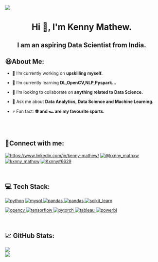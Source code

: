 <a href="https://visitcount.itsvg.in">
  <img src="https://visitcount.itsvg.in/api?id=KxnnyM&label=Profile%20Views&color=12&icon=5&pretty=false" />
</a>

<br>

<h1 align="center">Hi 👋, I'm Kenny Mathew.</h1>

<h2 align="center">I am an aspiring Data Scientist from India.</h2>


## 😃About Me:
- 🔭 I’m currently working on **upskilling myself.**

- 🌱 I’m currently learning **DL,OpenCV,NLP,Pyspark...**

- 👯 I’m looking to collaborate on **anything related to Data Science.**

- 💬 Ask me about **Data Analytics, Data Science and Machine Learning.**

- ⚡ Fun fact: **⚽ and 🏎 are my favourite sports.**
<br>
<br>


## 🚀Connect with me:
<p align="left">
<a href="https://www.linkedin.com/in/kenny-mathew/" target="blank"><img align="center" src="https://img.shields.io/badge/LinkedIn-0077B5?style=for-the-badge&logo=linkedin&logoColor=white" alt="https://www.linkedin.com/in/kenny-mathew/"  /></a>
<a href="https://instagram.com/kxnny_mathxw" target="blank"><img align="center" src="https://img.shields.io/badge/Instagram-833AB4?style=for-the-badge&logo=instagram&logoColor=white" alt="@kxnny_mathxw"
/></a>
<a href="https://twitter.com/kxnny_mathxw" target="blank"><img align="center" src="https://img.shields.io/badge/Twitter-1DA1F2?style=for-the-badge&logo=twitter&logoColor=white" alt="kxnny_mathxw"/></a>
<a href="https://github.com/KxnnyM" target="blank"><img align="center" src="https://img.shields.io/badge/GitHub-333?style=for-the-badge&logo=github&logoColor=white" alt="Kxnny#6629"  /></a>

</p>
<br>

## 💻 Tech Stack:
<p align="left">
<a href="https://www.python.org" target="_blank" rel="noreferrer"> <img src="https://img.shields.io/badge/Python-FFD43B?style=for-the-badge&logo=python&logoColor=blue" alt="python"/></a> 
<a href="https://www.mysql.com/" target="_blank" rel="noreferrer"> <img src="https://img.shields.io/badge/MySQL-005C84?style=for-the-badge&logo=mysql&logoColor=white" alt="mysql"/> </a>
<a href="https://pandas.pydata.org/" target="_blank" rel="noreferrer"> <img src="https://img.shields.io/badge/Pandas-2C2D72?style=for-the-badge&logo=pandas&logoColor=white" alt="pandas"/> </a>
<a href="https://numpy.org/doc/stable/" target="_blank" rel="noreferrer"> <img src="https://img.shields.io/badge/Numpy-777BB4?style=for-the-badge&logo=numpy&logoColor=white" alt="pandas"/> </a>
<a href="https://scikit-learn.org/" target="_blank" rel="noreferrer"> <img src="https://img.shields.io/badge/scikit_learn-F7931E?style=for-the-badge&logo=scikit-learn&logoColor=white" alt="scikit_learn"/> </a> 

<a href="https://opencv.org/" target="_blank" rel="noreferrer"> <img src="https://img.shields.io/badge/OpenCV-27338e?style=for-the-badge&logo=OpenCV&logoColor=white" alt="opencv"/> </a> 
<a href="https://www.tensorflow.org" target="_blank" rel="noreferrer"> <img src="https://img.shields.io/badge/TensorFlow-FF6F00?style=for-the-badge&logo=tensorflow&logoColor=white" alt="tensorflow"/> </a>
<a href="https://docs.streamlit.io/" target="_blank" rel="noreferrer"> <img src="https://img.shields.io/badge/Streamlit-FF4B4B?style=for-the-badge&logo=Streamlit&logoColor=white" alt="pytorch"/> </a> 
<a href="https://help.tableau.com/current/pro/desktop/en-us/gettingstarted_overview.htm" target="_blank" rel="noreferrer"> <img src="https://img.shields.io/badge/Tableau-E97627?style=for-the-badge&logo=Tableau&logoColor=white" alt="tableau"/> </a> 
<a href="https://docs.microsoft.com/en-us/power-bi/" target="_blank" rel="noreferrer"> <img src="https://img.shields.io/badge/PowerBI-F2C811?style=for-the-badge&logo=Power%20BI&logoColor=grey" alt="powerbi"/> 
</a> </p>
<br>

## 📈 GitHub Stats:
![](https://github-readme-stats.vercel.app/api?username=KxnnyM&theme=dark&hide_border=true&include_all_commits=true&count_private=false)<br/>
![](https://github-readme-streak-stats.herokuapp.com/?user=KxnnyM&theme=dark&hide_border=true)<br/>


